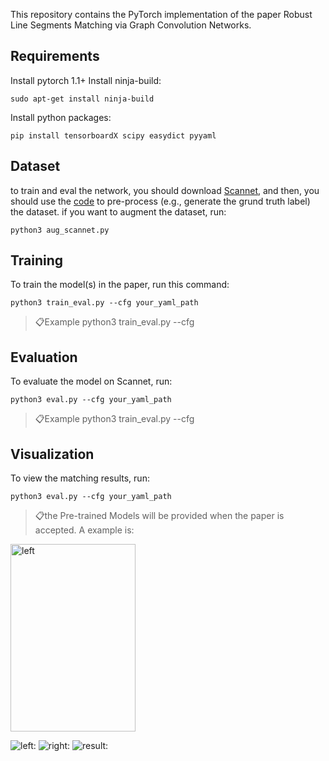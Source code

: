 This repository contains the PyTorch implementation of the paper Robust Line Segments Matching via Graph
Convolution Networks.

## Requirements
Install pytorch 1.1+
Install ninja-build: 
```setup 
sudo apt-get install ninja-build
```
Install python packages: 
```setup 
pip install tensorboardX scipy easydict pyyaml
```
## Dataset
to train and eval the  network, you should download [Scannet](), and then, you should use the [code]() to pre-process (e.g., generate the grund truth label) the dataset. if you want to augment the dataset, run:


```aug
python3 aug_scannet.py
```

## Training

To train the model(s) in the paper, run this command:

```train
python3 train_eval.py --cfg your_yaml_path
```
> 📋Example python3 train_eval.py --cfg

## Evaluation

To evaluate the model on Scannet, run:

```eval
python3 eval.py --cfg your_yaml_path
```
> 📋Example python3 train_eval.py --cfg

## Visualization
To view the matching results, run:

```vis
python3 eval.py --cfg your_yaml_path
```
> 📋the Pre-trained Models will be provided when the paper is accepted.
A example is:


<img src="https://github.com/mameng1/GraphLineMatching/blob/master/test_data/000800.jpg" width = "200" height = "300" alt="left" align=center />

![left:](https://github.com/mameng1/GraphLineMatching/blob/master/test_data/000800.jpg) ![right:](https://github.com/mameng1/GraphLineMatching/blob/master/test_data/000900.jpg) 
![result:](https://github.com/mameng1/GraphLineMatching/blob/master/test_data/res.jpg)
